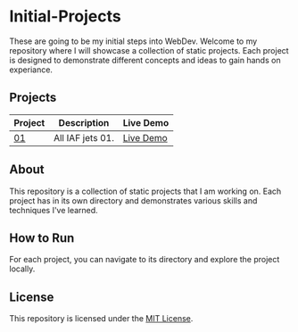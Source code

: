 # Initial-Projects
These are going to be my initial steps into WebDev.
Welcome to my repository where I will showcase a collection of static projects. Each project is designed to demonstrate different concepts and ideas to gain hands on experiance.

## Projects

| Project | Description | Live Demo |
|---------|-------------|-----------|
| [01](./Project_01) | All IAF jets 01. | [Live Demo]() |


## About

This repository is a collection of static projects that I am working on. Each project has in its own directory and demonstrates various skills and techniques I've learned.

## How to Run

For each project, you can navigate to its directory and explore the project locally.

## License

This repository is licensed under the [MIT License](./LICENSE).

